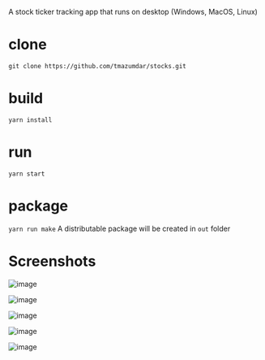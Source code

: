 A stock ticker tracking app that runs on desktop (Windows, MacOS, Linux)

# clone
`git clone https://github.com/tmazumdar/stocks.git`

# build
`yarn install`

# run
`yarn start`

# package
`yarn run make`
A distributable package will be created in `out` folder

# Screenshots

![image](https://github.com/tmazumdar/stocks/assets/1673518/d77f233f-a9ed-48fb-9045-31b7180513df)

![image](https://github.com/tmazumdar/stocks/assets/1673518/1235932e-304d-469d-a7a6-350f1df9573f)

![image](https://github.com/tmazumdar/stocks/assets/1673518/c49ad1c3-86b8-4418-978c-c988ff08ac79)

![image](https://github.com/tmazumdar/stocks/assets/1673518/6da6a97b-ca55-4251-8f0f-1deeae28fc94)

![image](https://github.com/tmazumdar/stocks/assets/1673518/aa229986-3e4c-41a8-8283-2bb62dd74691)

